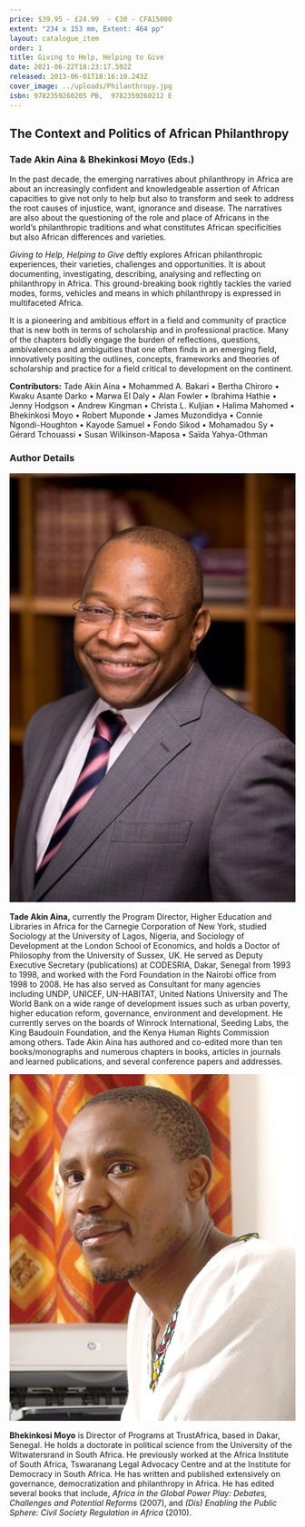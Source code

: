 ```yaml
---
price: $39.95 - £24.99  - €30 - CFA15000
extent: "234 x 153 mm, Extent: 464 pp"
layout: catalogue_item
order: 1
title: Giving to Help, Helping to Give
date: 2021-06-22T18:23:17.592Z
released: 2013-06-01T18:16:10.243Z
cover_image: ../uploads/Philanthropy.jpg
isbn: 9782359260205 PB,  9782359260212 E
---
```

## **The Context and Politics of African Philanthropy**

### Tade Akin Aina & Bhekinkosi Moyo (Eds.)

In the past decade, the emerging narratives about philanthropy in Africa are about an increasingly confident and knowledgeable assertion of African capacities to give not only to help but also to transform and seek to address the root causes of injustice, want, ignorance and disease. The narratives are also about the questioning of the role and place of Africans in the world’s philanthropic traditions and what constitutes African specificities but also African differences and varieties.

*Giving to Help, Helping to Give* deftly explores African philanthropic experiences, their varieties, challenges and opportunities. It is about documenting, investigating, describing, analysing and reflecting on philanthropy in Africa. This ground-breaking book rightly tackles the varied modes, forms, vehicles and means in which philanthropy is expressed in multifaceted Africa.

It is a pioneering and ambitious effort in a field and community of practice that is new both in terms of scholarship and in professional practice. Many of the chapters boldly engage the burden of reflections, questions, ambivalences and ambiguities that one often finds in an emerging field, innovatively positing the outlines, concepts, frameworks and theories of scholarship and practice for a field critical to development on the continent.

**Contributors:** Tade Akin Aina • Mohammed A. Bakari • Bertha Chiroro • Kwaku Asante Darko • Marwa El Daly • Alan Fowler • Ibrahima Hathie • Jenny Hodgson • Andrew Kingman • Christa L. Kuljian • Halima Mahomed • Bhekinkosi Moyo • Robert Muponde • James Muzondidya • Connie Ngondi-Houghton • Kayode Samuel • Fondo Sikod • Mohamadou Sy • Gérard Tchouassi • Susan Wilkinson-Maposa • Saïda Yahya-Othman

### Author Details

![Tade Akin Aina](../uploads/tade-akinaina-1.jpg)

**Tade Akin Aina,** currently the Program Director, Higher Education and Libraries in Africa for the Carnegie Corporation of New York, studied Sociology at the University of Lagos, Nigeria, and Sociology of Development at the London School of Economics, and holds a Doctor of Philosophy from the University of Sussex, UK. He served as Deputy Executive Secretary (publications) at CODESRIA, Dakar, Senegal from 1993 to 1998, and worked with the Ford Foundation in the Nairobi office from 1998 to 2008. He has also served as Consultant for many agencies including UNDP, UNICEF, UN-HABITAT, United Nations University and The World Bank on a wide range of development issues such as urban poverty, higher education reform, governance, environment and development. He currently serves on the boards of Winrock International, Seeding Labs, the King Baudouin Foundation, and the Kenya Human Rights Commission among others. Tade Akin Aina has authored and co-edited more than ten books/monographs and numerous chapters in books, articles in journals and learned publications, and several conference papers and addresses.

![Bhekinkosi Moyo](../uploads/bheki_moyo2.jpg)

**Bhekinkosi Moyo** is Director of Programs at TrustAfrica, based in Dakar, Senegal. He holds a doctorate in political science from the University of the Witwatersrand in South Africa. He previously worked at the Africa Institute of South Africa, Tswaranang Legal Advocacy Centre and at the Institute for Democracy in South Africa. He has written and published extensively on governance, democratization and philanthropy in Africa. He has edited several books that include, *Africa in the Global Power Play: Debates, Challenges and Potential Reforms* (2007), and *(Dis) Enabling the Public Sphere: Civil Society Regulation in Africa* (2010).
